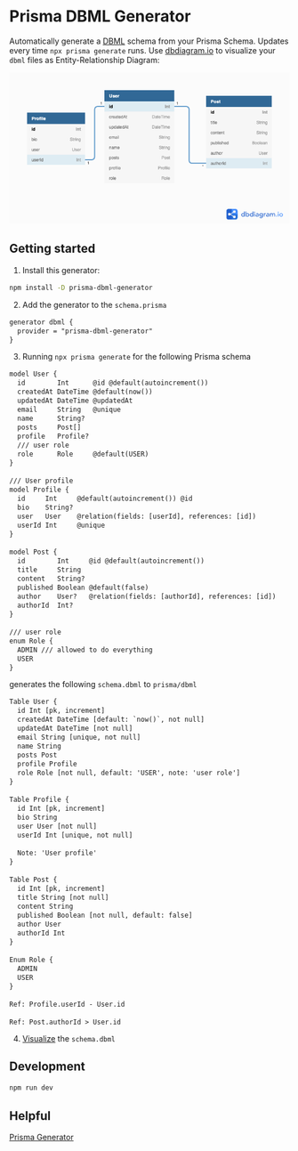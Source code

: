 # Prisma DBML Generator

Automatically generate a [DBML](https://www.dbml.org/home) schema from your Prisma Schema. Updates every time `npx prisma generate` runs. Use [dbdiagram.io](https://dbdiagram.io/home) to visualize your `dbml` files as Entity-Relationship Diagram:

![DB Diagram](./dbdiagram.png)

## Getting started

1. Install this generator:

```bash
npm install -D prisma-dbml-generator
```

2. Add the generator to the `schema.prisma`

```prisma
generator dbml {
  provider = "prisma-dbml-generator"
}
```

3. Running `npx prisma generate` for the following Prisma schema

```prisma
model User {
  id        Int      @id @default(autoincrement())
  createdAt DateTime @default(now())
  updatedAt DateTime @updatedAt
  email     String   @unique
  name      String?
  posts     Post[]
  profile   Profile?
  /// user role
  role      Role     @default(USER)
}

/// User profile
model Profile {
  id     Int     @default(autoincrement()) @id
  bio    String?
  user   User    @relation(fields: [userId], references: [id])
  userId Int     @unique
}

model Post {
  id        Int     @id @default(autoincrement())
  title     String
  content   String?
  published Boolean @default(false)
  author    User?   @relation(fields: [authorId], references: [id])
  authorId  Int?
}

/// user role
enum Role {
  ADMIN /// allowed to do everything
  USER
}
```

generates the following `schema.dbml` to `prisma/dbml`

```dbml
Table User {
  id Int [pk, increment]
  createdAt DateTime [default: `now()`, not null]
  updatedAt DateTime [not null]
  email String [unique, not null]
  name String
  posts Post
  profile Profile
  role Role [not null, default: 'USER', note: 'user role']
}

Table Profile {
  id Int [pk, increment]
  bio String
  user User [not null]
  userId Int [unique, not null]

  Note: 'User profile'
}

Table Post {
  id Int [pk, increment]
  title String [not null]
  content String
  published Boolean [not null, default: false]
  author User
  authorId Int
}

Enum Role {
  ADMIN
  USER
}

Ref: Profile.userId - User.id

Ref: Post.authorId > User.id
```

4. [Visualize](https://dbdiagram.io/d) the `schema.dbml`

## Development

```bash
npm run dev
```

## Helpful

[Prisma Generator](https://github.com/prisma/specs/tree/master/generators)
